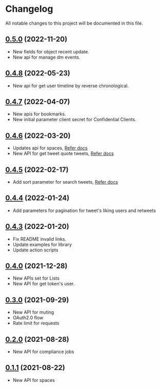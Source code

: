 # Changelog

All notable changes to this project will be documented in this file.

## [0.5.0](https://github.com/sns-sdks/go-twitter/v0.5.0) (2022-11-20)

- New fields for object recent update.
- New api for manage dm events.


## [0.4.8](https://github.com/sns-sdks/go-twitter/v0.4.8) (2022-05-23)

- New api for get user timeline by reverse chronological.

## [0.4.7](https://github.com/sns-sdks/go-twitter/v0.4.7) (2022-04-07)

- New apis for bookmarks.
- New initial parameter client secret for Confidential Clients.

## [0.4.6](https://github.com/sns-sdks/go-twitter/v0.4.6) (2022-03-20)

- Updates api for spaces, [Refer docs](https://twittercommunity.com/t/bringing-tweets-shared-in-a-space-and-rsvp-count-to-the-spaces-endpoints/166746)
- New API for get tweet quote tweets, [Refer docs](https://twittercommunity.com/t/introducing-the-quote-tweets-lookup-endpoint-to-the-twitter-api-v2/168370)

## [0.4.5](https://github.com/sns-sdks/go-twitter/v0.4.5) (2022-02-17)

- Add sort parameter for search tweets, [Refer docs](https://twittercommunity.com/t/introducing-the-sort-order-parameter-for-search-endpoints-in-the-twitter-api-v2/166377)

## [0.4.4](https://github.com/sns-sdks/go-twitter/v0.4.4) (2022-01-24)

- Add parameters for pagination for tweet's liking users and retweets

## [0.4.3](https://github.com/sns-sdks/go-twitter/v0.4.3) (2022-01-20)

- Fix README invalid links.
- Update examples for library
- Update action scripts

## [0.4.0](https://github.com/sns-sdks/go-twitter/v0.4.0) (2021-12-28)

- New APIs set for Lists
- New API for get token's user.

## [0.3.0](https://github.com/sns-sdks/go-twitter/v0.3.0) (2021-09-29)

- New API for muting
- OAuth2.0 flow
- Rate limit for requests

## [0.2.0](https://github.com/sns-sdks/go-twitter/v0.2.0) (2021-08-28)

- New API for compliance jobs

## [0.1.1](https://github.com/sns-sdks/go-twitter/v0.1.1) (2021-08-22)

- New API for spaces
